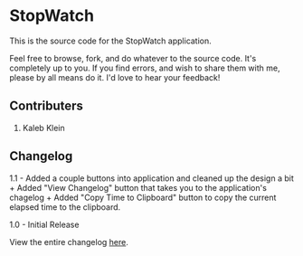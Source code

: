 StopWatch
=========

This is the source code for the StopWatch application.
  
Feel free to browse, fork, and do whatever to the source code.
It's completely up to you. If you find errors, and wish to share
them with me, please by all means do it. I'd love to hear your feedback!

Contributers
------------
1. Kaleb Klein

Changelog
---------
1.1 - Added a couple buttons into application and cleaned up the design a bit
	+ Added "View Changelog" button that takes you to the application's chagelog
	+ Added "Copy Time to Clipboard" button to copy the current elapsed time to the clipboard.

1.0 - Initial Release

View the entire changelog [here](http://cdn.kalebklein.com/sw/changelog.txt).
